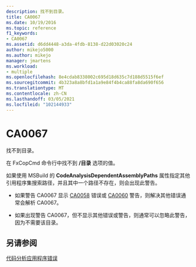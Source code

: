 ```yaml
---
description: 找不到目录。
title: CA0067
ms.date: 10/19/2016
ms.topic: reference
f1_keywords:
- CA0067
ms.assetid: d6dd4448-a3da-4fdb-8138-d22d03020c24
author: mikejo5000
ms.author: mikejo
manager: jmartens
ms.workload:
- multiple
ms.openlocfilehash: 8e4cdab8338002c695d18d635c7d188d5515f6ef
ms.sourcegitcommit: 4b323a8a8bfd1a1a9e84f4b4ca88fa8da690f656
ms.translationtype: MT
ms.contentlocale: zh-CN
ms.lasthandoff: 03/05/2021
ms.locfileid: "102144933"
---
```

# <a name="ca0067"></a>CA0067
找不到目录。

在 FxCopCmd 命令行中找不到 **/目录** 选项的值。

如果使用 MSBuild 的 **CodeAnalysisDependentAssemblyPaths** 属性指定其他引用程序集搜索路径，并且其中一个路径不存在，则会出现此警告。

- 如果警告 CA0067 显示 [CA0058](ca0058.md) 错误或 [CA0060](ca0060.md) 警告，则解决其他错误通常会解析 CA0067。

- 如果出现警告 CA0067，但不显示其他错误或警告，则通常可以忽略此警告，因为不需要该目录。

## <a name="see-also"></a>另请参阅
[代码分析应用程序错误](../code-quality/code-analysis-application-errors.md)
